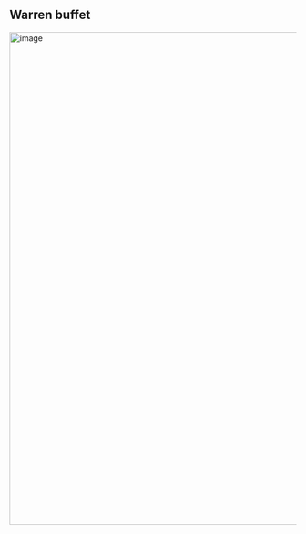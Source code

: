 
## Warren buffet 
<img width="745" height="865" alt="image" src="https://github.com/user-attachments/assets/3c521456-dde1-4bf9-a0ad-28ead9f49928" />
